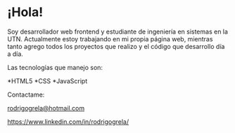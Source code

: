# ¡Hola! 


 Soy desarrollador web frontend y estudiante de ingeniería en sistemas en la UTN. Actualmente estoy trabajando en mi propia página web, mientras tanto agrego todos los proyectos que realizo y el código que desarrollo día a día.
 
  Las tecnologías que manejo son:
  
  *HTML5
  *CSS
  *JavaScript
 
 Contactame:
 
 rodrigogrela@hotmail.com
 
 https://www.linkedin.com/in/rodrigogrela/
 
 
